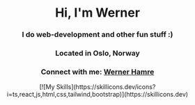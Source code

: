 <h1 align="center">Hi, I'm Werner</h1>
<h3 align="center">I do web-development and other fun stuff :) </h3>
<h3 align="center">Located in Oslo, Norway</h3>

<h3 align="center">Connect with me: <a align="center" href="mailto:hamre.dev@gmail.com">Werner Hamre</a></h3> 

<div align="center">
  [![My Skills](https://skillicons.dev/icons?i=ts,react,js,html,css,tailwind,bootstrap)](https://skillicons.dev)
</div>

</div>
